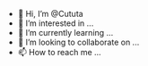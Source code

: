 - 👋 Hi, I’m @Cututa
- 👀 I’m interested in ...
- 🌱 I’m currently learning ...
- 💞️ I’m looking to collaborate on ...
- 📫 How to reach me ...

<!---
Cututa/Cututa is a ✨ special ✨ repository because its `README.md` (this file) appears on your GitHub profile.
You can click the Preview link to take a look at your changes.
--->
